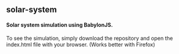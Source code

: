## solar-system
#### Solar system simulation using BabylonJS.

To see the simulation, simply download the repository and open the index.html file with your browser. 
(Works better with Firefox)
